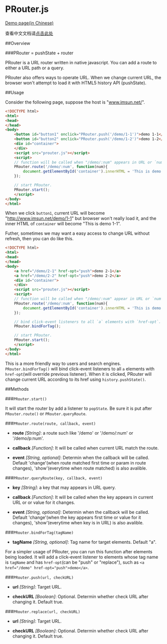 PRouter.js
==========

[Demo page(in Chinese)][imsun]

查看中文文档请[点击此处][imsun]

[imsun]: http://www.imsun.net/project/PRouter.js/

##Overview

###PRouter = pushState + router

PRouter is a URL router written in native javascript. You can add a route to either a URL path or a query.

PRouter also offers ways to operate URL. When we change current URL, the browser won't attempt to load it with HTML5 history API (pushState).

##Usage

Consider the following page, suppose the host is "www.imsun.net/".

``` html
<!DOCTYPE html>
<html>
<head>
</head>
<body>
	<button id="button1" onclick="PRouter.push('/demo/1-1')">demo 1-1</button>
	<button id="button2" onclick="PRouter.push('/demo/1-2')">demo 1-2</button>
	<div id="container">
	</div>
	<script src="prouter.js"></script>
	<script>
	// function will be called when "/demo/:num" appears in URL or `num` changes, with `num` being param.
	PRouter.route('/demo/:num', function(num){
		document.getElementById('container').innerHTML = 'This is demo ' + num;
	});

	// start PRouter.
	PRouter.start();
	</script>
</body>
</html>
```
When we click `button1`, current URL will become "http://www.imsun.net/demo/1-1" but browser won't really load it, and the inner HTML of `container` will become "This is demo 1-1". 

Futher, sometimes we may want a easy access to change URL without refresh, then you can do like this.

``` html
<!DOCTYPE html>
<html>
<head>
</head>
<body>
	<a href="/demo/2-1" href-opt="push">demo 2-1</a>
	<a href="/demo/2-2" href-opt="push">demo 2-2</a>
	<div id="container">
	</div>
	<script src="prouter.js"></script>
	<script>
	// function will be called when "/demo/:num" appear in URL or `num` changes, with `num` being param.
	PRouter.route('/demo/:num', function(num){
		document.getElementById('container').innerHTML = 'This is demo ' + num;
	});

	// bind click-event listeners to all `a` elements with `href-opt`.
	PRouter.bindForTag();

	// start PRouter.
	PRouter.start();
	</script>
</body>
</html>
```
This is a more friendly way to users and search engines. `PRouter.bindForTag()` will bind click-event listeners to all `a` elements with `href-opt`(will override previous listener). When it is clicked, PRouter will change current URL according to its href using `history.pushState()`.

##Methods

###`PRouter.start()`

It will start the router by add a listener to `popState`. Be sure it is put after `PRouter.route()` or `PRouter.queryRoute`.

###`PRouter.route(route, callback, event)`

- **route** _\[String\]_: a route such like '/demo' or '/demo/:num' or '/demo/p:num'.

- **callback** _\[Function\]_: It will be called when current URL match the route.

- **event** _\[String, optional\]_: Determin when the callback will be called. Default 'change'(when route matched first time or param in route changes), 'show'(everytime when route matched) is also avalible.

###`PRouter.queryRoute(key, callback, event)`

- **key** _\[String\]_: a key that may appears in URL query.

- **callback** _\[Function\]_: It will be called when the key appears in current URL or or value for it changes.

- **event** _\[String, optional\]_: Determin when the callback will be called. Default 'change'(when the key appears first time or value for it changes), 'show'(everytime when key is in URL) is also avalible.

###`PRouter.bindForTag(tagName)`

- **tagName** _\[String, optional\]_: Tag name for target elements. Default "a".

For a simpler usage of PRouter, you can run this function after elements being loaded. It will add a click-event listener to elements whose tag name is `tagName` and has `href-opt`(can be "push" or "replace"), such as `<a href="/demo" href-opt="push">demo</a>`.

###`PRouter.push(url, checkURL)`

- **url** _\[String\]_: Target URL.

- **checkURL** _\[Boolean\]_: Optional. Determin whether check URL after changing it. Default true.

###`PRouter.replace(url, checkURL)`

- **url** _\[String\]_: Target URL.

- **checkURL** _\[Boolean\]_: Optional. Determin whether check URL after changing it. Default true.

